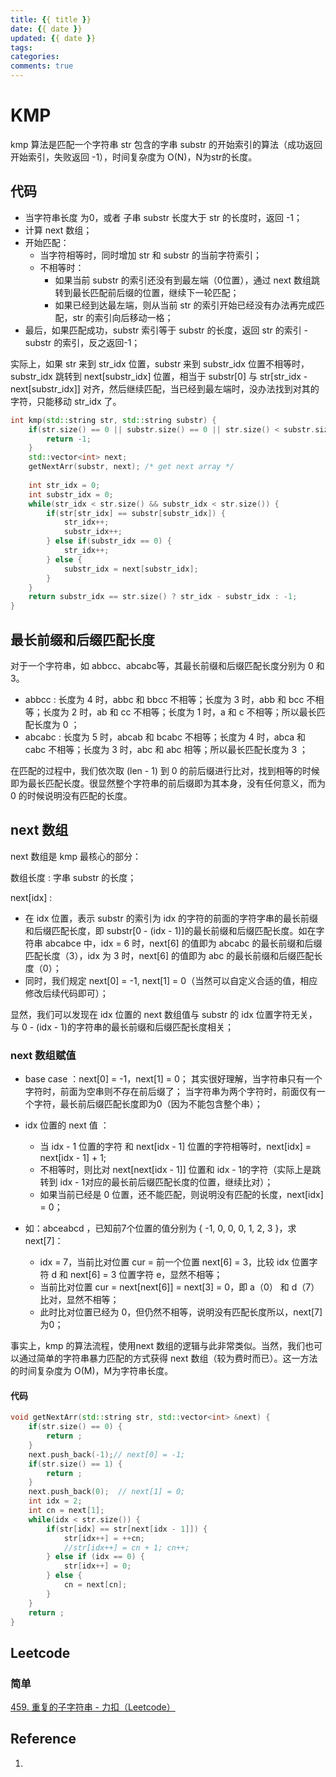 ```yaml
---
title: {{ title }}
date: {{ date }}
updated: {{ date }}
tags: 
categories: 
comments: true
---
```


# KMP

kmp 算法是匹配一个字符串 str 包含的字串 substr 的开始索引的算法（成功返回开始索引，失败返回 -1），时间复杂度为 O(N)，N为str的长度。

## 代码

- 当字符串长度 为0，或者 子串 substr 长度大于 str 的长度时，返回 -1；
- 计算 next 数组；
- 开始匹配：
  - 当字符相等时，同时增加 str 和 substr 的当前字符索引；
  - 不相等时：
    - 如果当前 substr 的索引还没有到最左端（0位置），通过 next 数组跳转到最长匹配前后缀的位置，继续下一轮匹配；
    - 如果已经到达最左端，则从当前 str 的索引开始已经没有办法再完成匹配，str 的索引向后移动一格；
- 最后，如果匹配成功，substr 索引等于 substr 的长度，返回 str 的索引 - substr 的索引，反之返回-1；

实际上，如果 str 来到 str_idx 位置，substr 来到 substr_idx 位置不相等时，substr_idx 跳转到 next[substr_idx] 位置，相当于 substr[0] 与 str[str_idx - next[substr_idx]] 对齐，然后继续匹配，当已经到最左端时，没办法找到对其的字符，只能移动 str_idx 了。

```c++
int kmp(std::string str, std::string substr) {
 	if(str.size() == 0 || substr.size() == 0 || str.size() < substr.size()) {
        return -1;
    } 
    std::vector<int> next;
    getNextArr(substr, next); /* get next array */
    
    int str_idx = 0;
    int substr_idx = 0;
    while(str_idx < str.size() && substr_idx < str.size()) {
        if(str[str_idx] == substr[substr_idx]) {
            str_idx++;
            substr_idx++;
        } else if(substr_idx == 0) {
            str_idx++;
        } else {
            substr_idx = next[substr_idx];
        }
    }
    return substr_idx == str.size() ? str_idx - substr_idx : -1;
}
```

## 最长前缀和后缀匹配长度

对于一个字符串，如 abbcc、abcabc等，其最长前缀和后缀匹配长度分别为 0 和 3。

- abbcc : 长度为 4 时，abbc 和 bbcc 不相等；长度为 3 时，abb 和 bcc 不相等；长度为 2 时，ab 和 cc 不相等；长度为 1 时，a 和 c 不相等；所以最长匹配长度为 0 ；
- abcabc : 长度为 5 时，abcab 和 bcabc 不相等；长度为 4 时，abca 和 cabc 不相等；长度为 3 时，abc 和 abc 相等；所以最长匹配长度为 3 ；

在匹配的过程中，我们依次取 (len - 1) 到 0 的前后缀进行比对，找到相等的时候即为最长匹配长度。很显然整个字符串的前后缀即为其本身，没有任何意义，而为 0 的时候说明没有匹配的长度。

## next 数组

next 数组是 kmp 最核心的部分：

数组长度 : 字串 substr 的长度；

next[idx] : 

- 在 idx 位置，表示 substr 的索引为 idx 的字符的前面的字符字串的最长前缀和后缀匹配长度，即 substr[0 - (idx - 1)]的最长前缀和后缀匹配长度。如在字符串 abcabce 中，idx = 6 时，next[6] 的值即为 abcabc 的最长前缀和后缀匹配长度（3），idx 为 3 时，next[6] 的值即为 abc 的最长前缀和后缀匹配长度（0）；
- 同时，我们规定 next[0] = -1, next[1] = 0（当然可以自定义合适的值，相应修改后续代码即可）；

显然，我们可以发现在 idx 位置的 next 数组值与 substr 的 idx 位置字符无关，与 0 - (idx - 1)的字符串的最长前缀和后缀匹配长度相关；

### next 数组赋值

- base case ：next[0] = -1，next[1] = 0；
  其实很好理解，当字符串只有一个字符时，前面为空串则不存在前后缀了；
  当字符串为两个字符时，前面仅有一个字符，最长前后缀匹配长度即为0（因为不能包含整个串）；
- idx 位置的 next 值 ：
  - 当 idx - 1 位置的字符 和 next[idx - 1] 位置的字符相等时，next[idx] = next[idx - 1] + 1;
  - 不相等时，则比对 next[next[idx - 1]] 位置和 idx - 1的字符（实际上是跳转到 idx - 1对应的最长前后缀匹配长度的位置，继续比对）；
  - 如果当前已经是 0 位置，还不能匹配，则说明没有匹配的长度，next[idx] = 0；

- 如：abceabcd ，已知前7个位置的值分别为 { -1, 0, 0, 0, 1, 2, 3 }，求 next[7]：
  - idx = 7，当前比对位置 cur = 前一个位置 next[6] = 3，比较 idx 位置字符 d 和 next[6] = 3 位置字符 e，显然不相等；
  - 当前比对位置 cur = next[next[6]] = next[3] = 0，即 a（0） 和 d（7） 比对，显然不相等；
  -  此时比对位置已经为 0，但仍然不相等，说明没有匹配长度所以，next[7]为0；

事实上，kmp 的算法流程，使用next 数组的逻辑与此非常类似。当然，我们也可以通过简单的字符串暴力匹配的方式获得 next 数组（较为费时而已）。这一方法的时间复杂度为 O(M)，M为字符串长度。

#### 代码

```c++
void getNextArr(std::string str, std::vector<int> &next) {
	if(str.size() == 0) {
        return ;
    }
	next.push_back(-1);// next[0] = -1;
    if(str.size() == 1) {
        return ;
    }
	next.push_back(0);	// next[1] = 0;
	int idx = 2;
    int cn = next[1];
    while(idx < str.size()) {
        if(str[idx] == str[next[idx - 1]]) {
            str[idx++] = ++cn;
            //str[idx++] = cn + 1; cn++;
        } else if (idx == 0) {
            str[idx++] = 0;
        } else {
            cn = next[cn];
        }
    }
    return ;
}
```

## Leetcode

### 简单

[459. 重复的子字符串 - 力扣（Leetcode）](https://leetcode.cn/problems/repeated-substring-pattern/)

## Reference 

1. 
